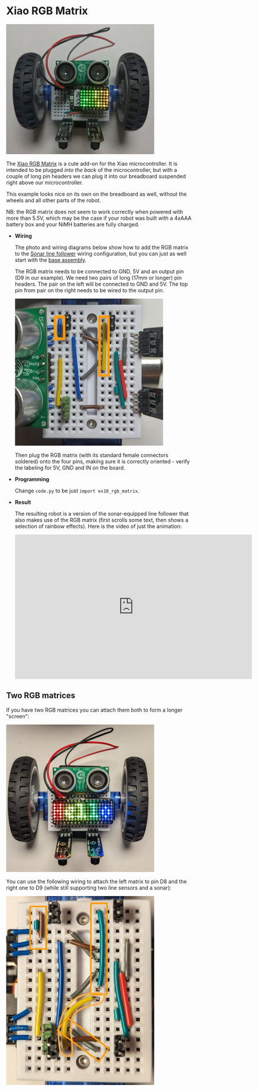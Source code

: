 # Xiao RGB Matrix

<img src="../img/example-xiao-rgb-matrix.jpg" width="400"/>

The [Xiao RGB Matrix](https://www.seeedstudio.com/6x10-RGB-MATRIX-for-XIAO-p-5771.html) is a cute add-on for the Xiao microcontroller. It is intended to be plugged *into the back* of the microcontroller, but with a couple of long pin headers we can plug it into our breadboard suspended right above our microcontroller.

This example looks nice on its own on the breadboard as well, without the wheels and all other parts of the robot.

NB: the RGB matrix does not seem to work correctly when powered with more than 5.5V, which may be the case if your robot was built with a 4xAAA battery box and your NiMH batteries are fully charged. 

* **Wiring**

  The photo and wiring diagrams below show how to add the RGB matrix to the [Sonar line follower](line_follower_sonar.md) wiring configuration, but you can just as well start with the [base assembly](../assembly.md).
  
  The RGB matrix needs to be connected to GND, 5V and an output pin (D9 in our example). We need two pairs of long (17mm or longer) pin headers. The pair on the left will be connected to GND and 5V. The top pin from pair on the right needs to be wired to the output pin.

  ![](../img/example-xiao-rgb-matrix-wiring.jpg)

  Then plug the RGB matrix (with its standard female connectors soldered) onto the four pins, making sure it is correctly oriented - verify the labeling for 5V, GND and IN on the board.

* **Programming**
  
  Change `code.py` to be just `import ex10_rgb_matrix`.

* **Result**
  
  The resulting robot is a version of the sonar-equipped line follower that also makes use of the RGB matrix (first scrolls some text, then shows a selection of rainbow effects). Here is the video of just the animation:

  <iframe width="640" height="390" frameborder="0" allowfullscreen
          src="https://www.youtube.com/embed/A6sq72KMCfU">
  </iframe>

## Two RGB matrices

If you have two RGB matrices you can attach them both to form a longer "screen":

<img src="../img/example-xiao-rgb-matrix-2.jpg" width="400"/>

You can use the following wiring to attach the left matrix to pin D8 and the right one to D9 (while still supporting two line sensors and a sonar):

<img src="../img/example-xiao-rgb-matrix-wiring-2.jpg" width="400"/>
